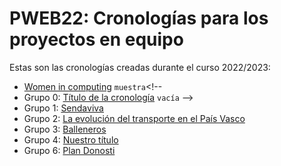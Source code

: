 # PWEB22: Cronologías para los proyectos en equipo

Estas son las cronologías creadas durante el curso 2022/2023:

- [Women in computing](women-computing) `muestra`<!--
- Grupo 0: [Título de la cronología](grupo0) `vacía` -->
- Grupo 1: [Sendaviva](grupo1)
- Grupo 2: [La evolución del transporte en el País Vasco](grupo2)
- Grupo 3: [Balleneros](group3)
- Grupo 4: [Nuestro título](group4)
- Grupo 6: [Plan Donosti](group6)
